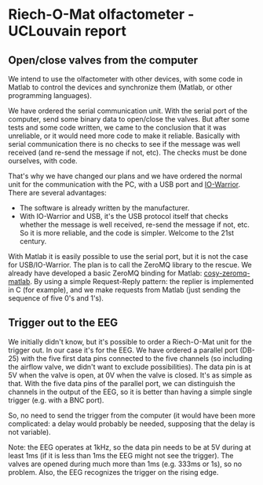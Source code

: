 Riech-O-Mat olfactometer - UCLouvain report
===========================================

Open/close valves from the computer
-----------------------------------

We intend to use the olfactometer with other devices, with some code in Matlab
to control the devices and synchronize them (Matlab, or other programming
languages).

We have ordered the serial communication unit. With the serial port of the
computer, send some binary data to open/close the valves. But after some tests
and some code written, we came to the conclusion that it was unreliable, or it
would need more code to make it reliable. Basically with serial communication
there is no checks to see if the message was well received (and re-send the
message if not, etc). The checks must be done ourselves, with code.

That's why we have changed our plans and we have ordered the normal unit for
the communication with the PC, with a USB port and
[IO-Warrior](https://www.codemercs.com/en/io). There are several advantages:
- The software is already written by the manufacturer.
- With IO-Warrior and USB, it's the USB protocol itself that checks whether the
  message is well received, re-send the message if not, etc. So it is more
  reliable, and the code is simpler. Welcome to the 21st century.

With Matlab it is easily possible to use the serial port, but it is not the
case for USB/IO-Warrior. The plan is to call the ZeroMQ library to the rescue.
We already have developed a basic ZeroMQ binding for Matlab:
[cosy-zeromq-matlab](https://github.com/UCLouvain-IoNS-CATL/cosy-zeromq-matlab).
By using a simple Request-Reply pattern: the replier is implemented in C (for
example), and we make requests from Matlab (just sending the sequence of five
0's and 1's).

Trigger out to the EEG
----------------------

We initially didn't know, but it's possible to order a Riech-O-Mat unit for the
trigger out. In our case it's for the EEG. We have ordered a parallel port
(DB-25) with the five first data pins connected to the five channels (so
including the airflow valve, we didn't want to exclude possibilities). The data
pin is at 5V when the valve is open, at 0V when the valve is closed. It's as
simple as that. With the five data pins of the parallel port, we can
distinguish the channels in the output of the EEG, so it is better than having
a simple single trigger (e.g. with a BNC port).

So, no need to send the trigger from the computer (it would have been more
complicated: a delay would probably be needed, supposing that the delay is not
variable).

Note: the EEG operates at 1kHz, so the data pin needs to be at 5V during at
least 1ms (if it is less than 1ms the EEG might not see the trigger). The
valves are opened during much more than 1ms (e.g. 333ms or 1s), so no problem.
Also, the EEG recognizes the trigger on the rising edge.
